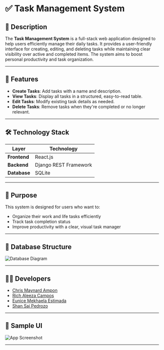 # ✅ Task Management System

## 📝 Description

The **Task Management System** is a full-stack web application designed to help users efficiently manage their daily tasks. It provides a user-friendly interface for creating, editing, and deleting tasks while maintaining clear visibility over active and completed items. The system aims to boost personal productivity and task organization.

---

## 🚀 Features

* **Create Tasks**: Add tasks with a name and description.
* **View Tasks**: Display all tasks in a structured, easy-to-read table.
* **Edit Tasks**: Modify existing task details as needed.
* **Delete Tasks**: Remove tasks when they're completed or no longer relevant.

---

## 🛠️ Technology Stack

| Layer        | Technology            |
| ------------ | --------------------- |
| **Frontend** | React.js              |
| **Backend**  | Django REST Framework |
| **Database** | SQLite                |

---

## 🎯 Purpose

This system is designed for users who want to:

* Organize their work and life tasks efficiently
* Track task completion status
* Improve productivity with a clear, visual task manager

---

## 🧱 Database Structure

![Database Diagram](https://github.com/user-attachments/assets/1acba68f-0fd3-49d2-831d-0084a4075cce)

---

## 👨‍💻 Developers

* [Chris Maynard Ampon](https://github.com/chrismaynardampon)
* [Rich Aleeza Campos](https://github.com/Aleezaaa18)
* [Eunice Mekhaela Estimada](https://github.com/Estemetek)
* [Shan Sai Pedrozo](https://github.com/shansaipedz)

---

## 📸 Sample UI

![App Screenshot](https://github.com/user-attachments/assets/623cdbed-9d61-4cbb-ba29-36a7e01bfad9)

---
